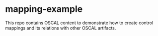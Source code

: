 # mapping-example
This repo contains OSCAL content to demonstrate how to create control mappings and its relations with other OSCAL artifacts.
